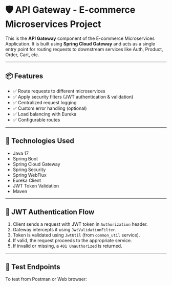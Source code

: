 # 🛡️ API Gateway - E-commerce Microservices Project

This is the **API Gateway** component of the E-commerce Microservices Application. It is built using **Spring Cloud Gateway** and acts as a single entry point for routing requests to downstream services like Auth, Product, Order, Cart, etc.

---

## 📦 Features

- ✅ Route requests to different microservices
- ✅ Apply security filters (JWT authentication & validation)
- ✅ Centralized request logging
- ✅ Custom error handling (optional)
- ✅ Load balancing with Eureka
- ✅ Configurable routes

---

## 🧱 Technologies Used

- Java 17
- Spring Boot
- Spring Cloud Gateway
- Spring Security
- Spring WebFlux
- Eureka Client
- JWT Token Validation
- Maven

---

## 🔐 JWT Authentication Flow

1. Client sends a request with JWT token in `Authorization` header.
2. Gateway intercepts it using `JwtValidationFilter`.
3. Token is validated using `JwtUtil` (from `common_util` service).
4. If valid, the request proceeds to the appropriate service.
5. If invalid or missing, a `401 Unauthorized` is returned.

---

## 🧪 Test Endpoints

To test from Postman or Web browser:
